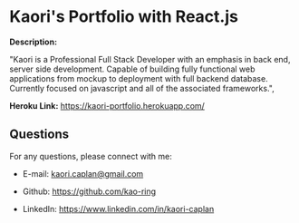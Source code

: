 # Kaori's Portfolio with React.js

 
 **Description:**


 "Kaori is a Professional Full Stack Developer with an emphasis in back end, server side development.  Capable of building fully functional web applications from mockup to deployment with full backend database.  Currently focused on javascript and all of the associated frameworks.",

**Heroku Link:** https://kaori-portfolio.herokuapp.com/


## Questions

For any questions, please connect with me:

- E-mail: <kaori.caplan@gmail.com>

- Github: https://github.com/kao-ring

- LinkedIn: https://www.linkedin.com/in/kaori-caplan